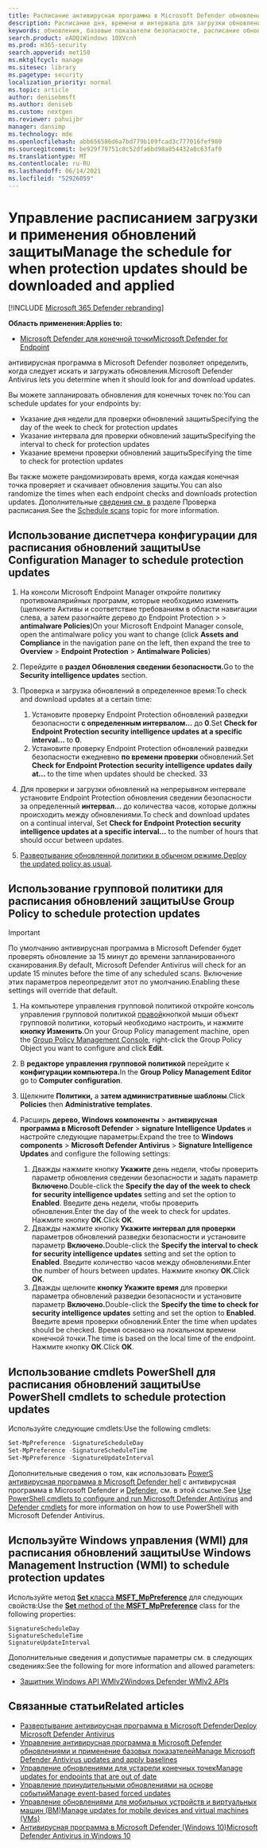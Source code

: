 ```yaml
---
title: Расписание антивирусная программа в Microsoft Defender обновлений защиты
description: Расписание дня, времени и интервала для загрузки обновлений защиты
keywords: обновления, базовые показатели безопасности, расписание обновлений
search.product: eADQiWindows 10XVcnh
ms.prod: m365-security
search.appverid: met150
ms.mktglfcycl: manage
ms.sitesec: library
ms.pagetype: security
localization_priority: normal
ms.topic: article
author: denisebmsft
ms.author: deniseb
ms.custom: nextgen
ms.reviewer: pahuijbr
manager: dansimp
ms.technology: mde
ms.openlocfilehash: abb656586d6a7bd779b109fcad3c777016fef980
ms.sourcegitcommit: be929f79751c0c52dfa6bd98a854432a0c63faf0
ms.translationtype: MT
ms.contentlocale: ru-RU
ms.lasthandoff: 06/14/2021
ms.locfileid: "52926059"
---
```

# <a name="manage-the-schedule-for-when-protection-updates-should-be-downloaded-and-applied"></a><span data-ttu-id="f861b-104">Управление расписанием загрузки и применения обновлений защиты</span><span class="sxs-lookup"><span data-stu-id="f861b-104">Manage the schedule for when protection updates should be downloaded and applied</span></span>

[!INCLUDE [Microsoft 365 Defender rebranding](../../includes/microsoft-defender.md)]


<span data-ttu-id="f861b-105">**Область применения:**</span><span class="sxs-lookup"><span data-stu-id="f861b-105">**Applies to:**</span></span>

- [<span data-ttu-id="f861b-106">Microsoft Defender для конечной точки</span><span class="sxs-lookup"><span data-stu-id="f861b-106">Microsoft Defender for Endpoint</span></span>](/microsoft-365/security/defender-endpoint/)

<span data-ttu-id="f861b-107">антивирусная программа в Microsoft Defender позволяет определить, когда следует искать и загружать обновления.</span><span class="sxs-lookup"><span data-stu-id="f861b-107">Microsoft Defender Antivirus lets you determine when it should look for and download updates.</span></span>

<span data-ttu-id="f861b-108">Вы можете запланировать обновления для конечных точек по:</span><span class="sxs-lookup"><span data-stu-id="f861b-108">You can schedule updates for your endpoints by:</span></span> 

- <span data-ttu-id="f861b-109">Указание дня недели для проверки обновлений защиты</span><span class="sxs-lookup"><span data-stu-id="f861b-109">Specifying the day of the week to check for protection updates</span></span> 
- <span data-ttu-id="f861b-110">Указание интервала для проверки обновлений защиты</span><span class="sxs-lookup"><span data-stu-id="f861b-110">Specifying the interval to check for protection updates</span></span>
- <span data-ttu-id="f861b-111">Указание времени проверки обновлений защиты</span><span class="sxs-lookup"><span data-stu-id="f861b-111">Specifying the time to check for protection updates</span></span>

<span data-ttu-id="f861b-112">Вы также можете рандомизировать время, когда каждая конечная точка проверяет и скачивает обновления защиты.</span><span class="sxs-lookup"><span data-stu-id="f861b-112">You can also randomize the times when each endpoint checks and downloads protection updates.</span></span> <span data-ttu-id="f861b-113">Дополнительные [сведения см. в](scheduled-catch-up-scans-microsoft-defender-antivirus.md) разделе Проверка расписания.</span><span class="sxs-lookup"><span data-stu-id="f861b-113">See the [Schedule scans](scheduled-catch-up-scans-microsoft-defender-antivirus.md) topic for more information.</span></span>

## <a name="use-configuration-manager-to-schedule-protection-updates"></a><span data-ttu-id="f861b-114">Использование диспетчера конфигурации для расписания обновлений защиты</span><span class="sxs-lookup"><span data-stu-id="f861b-114">Use Configuration Manager to schedule protection updates</span></span>

1.  <span data-ttu-id="f861b-115">На консоли Microsoft Endpoint Manager откройте политику противомалярийных программ,  которые необходимо изменить (щелкните Активы и соответствие требованиям в области навигации слева, а затем разогнайте дерево до Endpoint Protection  >    >  **antimalware Policies**)</span><span class="sxs-lookup"><span data-stu-id="f861b-115">On your Microsoft Endpoint Manager console, open the antimalware policy you want to change (click **Assets and Compliance** in the navigation pane on the left, then expand the tree to **Overview** > **Endpoint Protection** > **Antimalware Policies**)</span></span>

2.  <span data-ttu-id="f861b-116">Перейдите в **раздел Обновления сведении безопасности.**</span><span class="sxs-lookup"><span data-stu-id="f861b-116">Go to the **Security intelligence updates** section.</span></span>

3. <span data-ttu-id="f861b-117">Проверка и загрузка обновлений в определенное время:</span><span class="sxs-lookup"><span data-stu-id="f861b-117">To check and download updates at a certain time:</span></span>
      1. <span data-ttu-id="f861b-118">Установите проверку Endpoint Protection обновлений разведки безопасности **с определенным интервалом...** до **0**.</span><span class="sxs-lookup"><span data-stu-id="f861b-118">Set **Check for Endpoint Protection security intelligence updates at a specific interval...** to **0**.</span></span>
      2. <span data-ttu-id="f861b-119">Установите проверку Endpoint Protection обновлений разведки безопасности ежедневно **по времени проверки** обновлений.</span><span class="sxs-lookup"><span data-stu-id="f861b-119">Set **Check for Endpoint Protection security intelligence updates daily at...** to the time when updates should be checked.</span></span>
      <span data-ttu-id="f861b-120">3</span><span class="sxs-lookup"><span data-stu-id="f861b-120">3</span></span>
4. <span data-ttu-id="f861b-121">Для проверки и загрузки обновлений на непрерывном интервале установите Endpoint Protection обновления сведении безопасности за определенный **интервал...** до количества часов, которые должны происходить между обновлениями.</span><span class="sxs-lookup"><span data-stu-id="f861b-121">To check and download updates on a continual interval, Set **Check for Endpoint Protection security intelligence updates at a specific interval...** to the number of hours that should occur between updates.</span></span>

5.  <span data-ttu-id="f861b-122">[Развертывание обновленной политики в обычном режиме.](/sccm/protect/deploy-use/endpoint-antimalware-policies#deploy-an-antimalware-policy-to-client-computers)</span><span class="sxs-lookup"><span data-stu-id="f861b-122">[Deploy the updated policy as usual](/sccm/protect/deploy-use/endpoint-antimalware-policies#deploy-an-antimalware-policy-to-client-computers).</span></span>

## <a name="use-group-policy-to-schedule-protection-updates"></a><span data-ttu-id="f861b-123">Использование групповой политики для расписания обновлений защиты</span><span class="sxs-lookup"><span data-stu-id="f861b-123">Use Group Policy to schedule protection updates</span></span>

> [!IMPORTANT]
> <span data-ttu-id="f861b-124">По умолчанию антивирусная программа в Microsoft Defender будет проверять обновление за 15 минут до времени запланированного сканирования.</span><span class="sxs-lookup"><span data-stu-id="f861b-124">By default, Microsoft Defender Antivirus will check for an update 15 minutes before the time of any scheduled scans.</span></span> <span data-ttu-id="f861b-125">Включение этих параметров переопределит этот по умолчанию.</span><span class="sxs-lookup"><span data-stu-id="f861b-125">Enabling these settings will override that default.</span></span>

1.  <span data-ttu-id="f861b-126">На компьютере управления групповой политикой откройте консоль управления групповой политикой [правой](/previous-versions/windows/it-pro/windows-server-2008-R2-and-2008/cc731212(v=ws.11))кнопкой мыши объект групповой политики, который необходимо настроить, и нажмите **кнопку Изменить**.</span><span class="sxs-lookup"><span data-stu-id="f861b-126">On your Group Policy management machine, open the [Group Policy Management Console](/previous-versions/windows/it-pro/windows-server-2008-R2-and-2008/cc731212(v=ws.11)), right-click the Group Policy Object you want to configure and click **Edit**.</span></span>

3.  <span data-ttu-id="f861b-127">В **редакторе управления групповой политикой** перейдите к **конфигурации компьютера.**</span><span class="sxs-lookup"><span data-stu-id="f861b-127">In the **Group Policy Management Editor** go to **Computer configuration**.</span></span>

4.  <span data-ttu-id="f861b-128">Щелкните **Политики,** а **затем административные шаблоны**.</span><span class="sxs-lookup"><span data-stu-id="f861b-128">Click **Policies** then **Administrative templates**.</span></span>

5.  <span data-ttu-id="f861b-129">Расширь **дерево, Windows компоненты**  >  **антивирусная программа в Microsoft Defender**  >  **signature Intelligence Updates** и настройте следующие параметры:</span><span class="sxs-lookup"><span data-stu-id="f861b-129">Expand the tree to **Windows components** > **Microsoft Defender Antivirus** > **Signature Intelligence Updates** and configure the following settings:</span></span>

    1. <span data-ttu-id="f861b-130">Дважды нажмите кнопку **Укажите** день недели, чтобы проверить параметр обновления сведении безопасности и задать параметр **Включено**.</span><span class="sxs-lookup"><span data-stu-id="f861b-130">Double-click the **Specify the day of the week to check for security intelligence updates** setting and set the option to **Enabled**.</span></span> <span data-ttu-id="f861b-131">Введите день недели, чтобы проверить обновления.</span><span class="sxs-lookup"><span data-stu-id="f861b-131">Enter the day of the week to check for updates.</span></span> <span data-ttu-id="f861b-132">Нажмите кнопку **ОК**.</span><span class="sxs-lookup"><span data-stu-id="f861b-132">Click **OK**.</span></span>
    2. <span data-ttu-id="f861b-133">Дважды нажмите кнопку **Укажите интервал для проверки** параметров обновлений разведки безопасности и установите параметр **Включено.**</span><span class="sxs-lookup"><span data-stu-id="f861b-133">Double-click the **Specify the interval to check for security intelligence updates** setting and set the option to **Enabled**.</span></span> <span data-ttu-id="f861b-134">Введите количество часов между обновлениями.</span><span class="sxs-lookup"><span data-stu-id="f861b-134">Enter the number of hours between updates.</span></span> <span data-ttu-id="f861b-135">Нажмите кнопку **ОК**.</span><span class="sxs-lookup"><span data-stu-id="f861b-135">Click **OK**.</span></span>
    3. <span data-ttu-id="f861b-136">Дважды щелкните **кнопку Укажите время** для проверки параметра обновлений разведки безопасности и установите параметр **Включено.**</span><span class="sxs-lookup"><span data-stu-id="f861b-136">Double-click the **Specify the time to check for security intelligence updates** setting and set the option to **Enabled**.</span></span> <span data-ttu-id="f861b-137">Введите время проверки обновлений.</span><span class="sxs-lookup"><span data-stu-id="f861b-137">Enter the time when updates should be checked.</span></span> <span data-ttu-id="f861b-138">Время основано на локальном времени конечной точки.</span><span class="sxs-lookup"><span data-stu-id="f861b-138">The time is based on the local time of the endpoint.</span></span> <span data-ttu-id="f861b-139">Нажмите кнопку **ОК**.</span><span class="sxs-lookup"><span data-stu-id="f861b-139">Click **OK**.</span></span>


## <a name="use-powershell-cmdlets-to-schedule-protection-updates"></a><span data-ttu-id="f861b-140">Использование cmdlets PowerShell для расписания обновлений защиты</span><span class="sxs-lookup"><span data-stu-id="f861b-140">Use PowerShell cmdlets to schedule protection updates</span></span>

<span data-ttu-id="f861b-141">Используйте следующие cmdlets:</span><span class="sxs-lookup"><span data-stu-id="f861b-141">Use the following cmdlets:</span></span>

```PowerShell
Set-MpPreference -SignatureScheduleDay
Set-MpPreference -SignatureScheduleTime
Set-MpPreference -SignatureUpdateInterval
```

<span data-ttu-id="f861b-142">Дополнительные сведения о том, как использовать [PowerS антивирусная программа в Microsoft Defender hell](use-powershell-cmdlets-microsoft-defender-antivirus.md) с антивирусная программа в Microsoft Defender и [Defender,](/powershell/module/defender/) см. в этой ссылке.</span><span class="sxs-lookup"><span data-stu-id="f861b-142">See [Use PowerShell cmdlets to configure and run Microsoft Defender Antivirus](use-powershell-cmdlets-microsoft-defender-antivirus.md)  and [Defender cmdlets](/powershell/module/defender/) for more information on how to use PowerShell with Microsoft Defender Antivirus.</span></span>

## <a name="use-windows-management-instruction-wmi-to-schedule-protection-updates"></a><span data-ttu-id="f861b-143">Используйте Windows управления (WMI) для расписания обновлений защиты</span><span class="sxs-lookup"><span data-stu-id="f861b-143">Use Windows Management Instruction (WMI) to schedule protection updates</span></span>

<span data-ttu-id="f861b-144">Используйте метод [ **Set** класса **MSFT_MpPreference**](/previous-versions/windows/desktop/legacy/dn455323(v=vs.85)) для следующих свойств:</span><span class="sxs-lookup"><span data-stu-id="f861b-144">Use the [**Set** method of the **MSFT_MpPreference**](/previous-versions/windows/desktop/legacy/dn455323(v=vs.85)) class for the following properties:</span></span>

```WMI
SignatureScheduleDay
SignatureScheduleTime
SignatureUpdateInterval
```

<span data-ttu-id="f861b-145">Дополнительные сведения и допустимые параметры см. в следующих сведениях:</span><span class="sxs-lookup"><span data-stu-id="f861b-145">See the following for more information and allowed parameters:</span></span>
- [<span data-ttu-id="f861b-146">Защитник Windows API WMIv2</span><span class="sxs-lookup"><span data-stu-id="f861b-146">Windows Defender WMIv2 APIs</span></span>](/previous-versions/windows/desktop/defender/windows-defender-wmiv2-apis-portal)


## <a name="related-articles"></a><span data-ttu-id="f861b-147">Связанные статьи</span><span class="sxs-lookup"><span data-stu-id="f861b-147">Related articles</span></span>

- [<span data-ttu-id="f861b-148">Развертывание антивирусная программа в Microsoft Defender</span><span class="sxs-lookup"><span data-stu-id="f861b-148">Deploy Microsoft Defender Antivirus</span></span>](deploy-manage-report-microsoft-defender-antivirus.md)
- [<span data-ttu-id="f861b-149">Управление антивирусная программа в Microsoft Defender обновлениями и применение базовых показателей</span><span class="sxs-lookup"><span data-stu-id="f861b-149">Manage Microsoft Defender Antivirus updates and apply baselines</span></span>](manage-updates-baselines-microsoft-defender-antivirus.md)
- [<span data-ttu-id="f861b-150">Управление обновлениями для устарели конечных точек</span><span class="sxs-lookup"><span data-stu-id="f861b-150">Manage updates for endpoints that are out of date</span></span>](manage-outdated-endpoints-microsoft-defender-antivirus.md)
- [<span data-ttu-id="f861b-151">Управление принудительными обновлениями на основе событий</span><span class="sxs-lookup"><span data-stu-id="f861b-151">Manage event-based forced updates</span></span>](manage-event-based-updates-microsoft-defender-antivirus.md)
- [<span data-ttu-id="f861b-152">Управление обновлениями для мобильных устройств и виртуальных машин (ВМ)</span><span class="sxs-lookup"><span data-stu-id="f861b-152">Manage updates for mobile devices and virtual machines (VMs)</span></span>](manage-updates-mobile-devices-vms-microsoft-defender-antivirus.md)
- [<span data-ttu-id="f861b-153">Антивирусная программа в Microsoft Defender (Windows 10)</span><span class="sxs-lookup"><span data-stu-id="f861b-153">Microsoft Defender Antivirus in Windows 10</span></span>](microsoft-defender-antivirus-in-windows-10.md)
